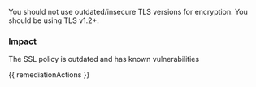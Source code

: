 
You should not use outdated/insecure TLS versions for encryption. You should be using TLS v1.2+.

### Impact
The SSL policy is outdated and has known vulnerabilities

<!-- DO NOT CHANGE -->
{{ remediationActions }}


